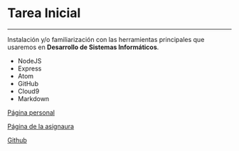 # Tarea Inicial
---

Instalación y/o familiarización con las herramientas principales que usaremos en **Desarrollo de Sistemas Informáticos**.

* NodeJS
* Express
* Atom
* GitHub
* Cloud9
* Markdown

[Página personal](http://alu0100768893.github.io/)

[Página de la asignaura](https://campusvirtual.ull.es/1516/course/view.php?id=144)

[Github](https://github.com/alu0100768893/)
